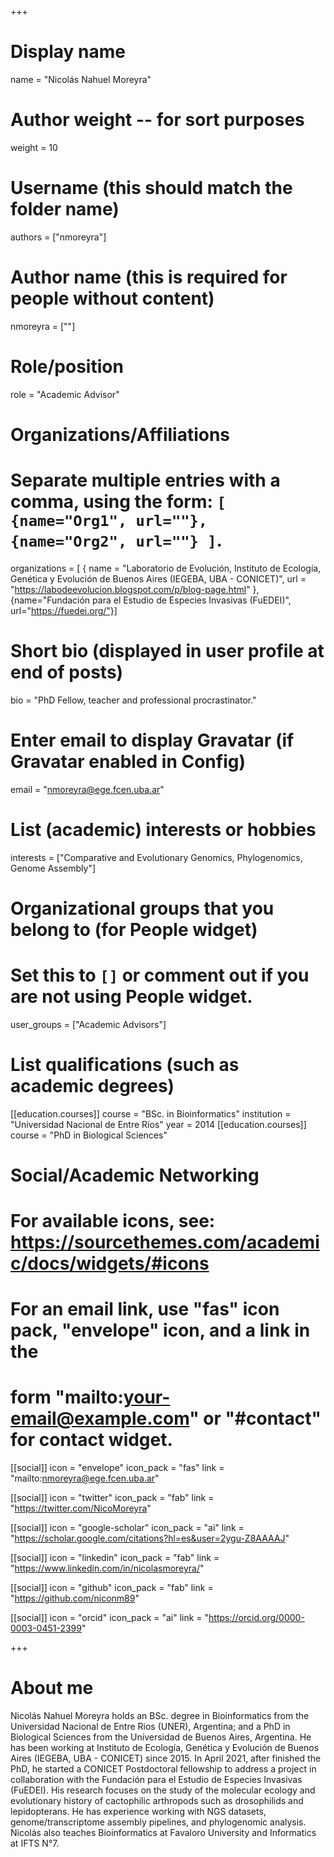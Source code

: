 +++
# Display name
name = "Nicolás Nahuel Moreyra"

# Author weight -- for sort purposes
weight = 10

# Username (this should match the folder name)
authors = ["nmoreyra"]

# Author name (this is required for people without content)
nmoreyra = [""]

# Role/position
role = "Academic Advisor"

# Organizations/Affiliations
#   Separate multiple entries with a comma, using the form: `[ {name="Org1", url=""}, {name="Org2", url=""} ]`.
organizations = [ { name = "Laboratorio de Evolución, Instituto de Ecología, Genética y Evolución de Buenos Aires (IEGEBA, UBA - CONICET)", url = "https://labodeevolucion.blogspot.com/p/blog-page.html" }, {name="Fundación para el Estudio de Especies Invasivas (FuEDEI)", url="https://fuedei.org/"}]

# Short bio (displayed in user profile at end of posts)
bio = "PhD Fellow, teacher and professional procrastinator."

# Enter email to display Gravatar (if Gravatar enabled in Config)
email = "nmoreyra@ege.fcen.uba.ar"

# List (academic) interests or hobbies
interests = ["Comparative and Evolutionary Genomics, Phylogenomics, Genome Assembly"]

# Organizational groups that you belong to (for People widget)
#   Set this to `[]` or comment out if you are not using People widget.
user_groups = ["Academic Advisors"]

# List qualifications (such as academic degrees)
[[education.courses]]
  course = "BSc. in Bioinformatics"
  institution = "Universidad Nacional de Entre Ríos"
  year = 2014
[[education.courses]]
  course = "PhD in Biological Sciences"


# Social/Academic Networking
# For available icons, see: https://sourcethemes.com/academic/docs/widgets/#icons
#   For an email link, use "fas" icon pack, "envelope" icon, and a link in the
#   form "mailto:your-email@example.com" or "#contact" for contact widget.

[[social]]
  icon = "envelope"
  icon_pack = "fas"
  link = "mailto:nmoreyra@ege.fcen.uba.ar"

[[social]]
  icon = "twitter"
  icon_pack = "fab"
  link = "https://twitter.com/NicoMoreyra"

[[social]]
  icon = "google-scholar"
  icon_pack = "ai"
  link = "https://scholar.google.com/citations?hl=es&user=2ygu-Z8AAAAJ"

[[social]]
  icon = "linkedin"
  icon_pack = "fab"
  link = "https://www.linkedin.com/in/nicolasmoreyra/"

[[social]]
  icon = "github"
  icon_pack = "fab"
  link = "https://github.com/niconm89"

[[social]]
  icon = "orcid"
  icon_pack = "ai"
  link = "https://orcid.org/0000-0003-0451-2399"

+++

# About me 

Nicolás Nahuel Moreyra holds an BSc. degree in Bioinformatics from the Universidad Nacional de Entre Rios (UNER), Argentina; and a PhD in Biological Sciences from the Universidad de Buenos Aires, Argentina. He has been working at Instituto de Ecología, Genética y Evolución de Buenos Aires (IEGEBA, UBA - CONICET) since 2015. In April 2021, after finished the PhD, he started a CONICET Postdoctoral fellowship to address a project in collaboration with the Fundación para el Estudio de Especies Invasivas (FuEDEI). His research focuses on the study of the molecular ecology and evolutionary history of cactophilic arthropods such as drosophilids and lepidopterans. He has experience working with NGS datasets, genome/transcriptome assembly pipelines, and phylogenomic analysis. Nicolás also teaches Bioinformatics at Favaloro University and Informatics at IFTS N°7.
